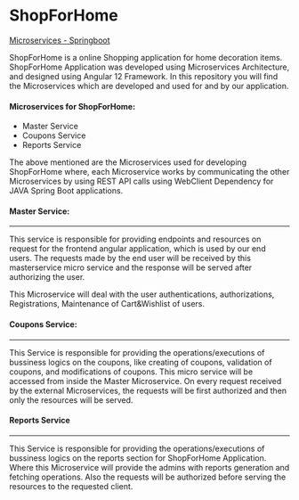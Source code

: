
# ShopForHome

[Microservices - Springboot](https://github.com/vkiranjakkapu/ShopForHome)

ShopForHome is a online Shopping application for home decoration items.
ShopForHome Application was developed using Microservices Architecture, and designed using Angular 12 Framework. In this repository you will find the Microservices which are developed and used for and by our application.

#### Microservices for ShopForHome:
- Master Service
- Coupons Service
- Reports Service

The above mentioned are the Microservices used for developing ShopForHome where, each Microservice works by communicating the other Microservices by using REST API calls using WebClient Dependency for JAVA Spring Boot applications.

#### Master Service:
---
This service is responsible for providing endpoints and resources on request for the frontend angular application, which is used by our end users. The requests made by the end user will be received by this masterservice micro service and the response will be served after authorizing the user.

This Microservice will deal with the user authentications, authorizations, Registrations, Maintenance of Cart&Wishlist of users.

#### Coupons Service:
---
This Service is responsible for providing the operations/executions of bussiness logics on the coupons, like creating of coupons, validation of coupons, and modifications of coupons. This micro service will be accessed from inside the Master Microservice. On every request received by the external Microservices, the requests will be first authorized and then only the resources will be served.

#### Reports Service
---
This Service is responsible for providing the operations/executions of bussiness logics on the reports section for ShopForHome Application. Where this Microservice will provide the admins with reports generation and fetching operations. Also the requests will be authorized before serving the resources to the requested client.
